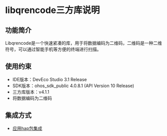 # libqrencode三方库说明
## 功能简介
Libqrencode是一个快速紧凑的库，用于将数据编码为二维码，二维码是一种二维符号，可以通过智能手机等方便的终端进行扫描。
## 使用约束
- IDE版本：DevEco Studio 3.1 Release
- SDK版本：ohos_sdk_public 4.0.8.1 (API Version 10 Release)
- 三方库版本：v4.1.1
- 将数据编码为二维码

## 集成方式
+ [应用hap包集成](docs/hap_integrate.md)
